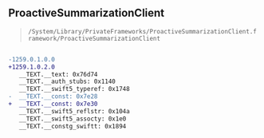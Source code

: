 ## ProactiveSummarizationClient

> `/System/Library/PrivateFrameworks/ProactiveSummarizationClient.framework/ProactiveSummarizationClient`

```diff

-1259.0.1.0.0
+1259.1.0.2.0
   __TEXT.__text: 0x76d74
   __TEXT.__auth_stubs: 0x1140
   __TEXT.__swift5_typeref: 0x1748
-  __TEXT.__const: 0x7e28
+  __TEXT.__const: 0x7e30
   __TEXT.__swift5_reflstr: 0x104a
   __TEXT.__swift5_assocty: 0x1e0
   __TEXT.__constg_swiftt: 0x1894

```
